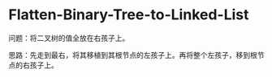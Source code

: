 # Flatten-Binary-Tree-to-Linked-List

问题：将二叉树的值全放在右孩子上。

思路：先走到最右，将其移植到其根节点的左孩子上。再将整个左孩子，移到根节点的右孩子上。
